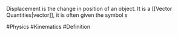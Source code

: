 Displacement is the change in position of an object. It is a [[Vector Quantities|vector]], it is often given the symbol $s$

#Physics #Kinematics #Definition